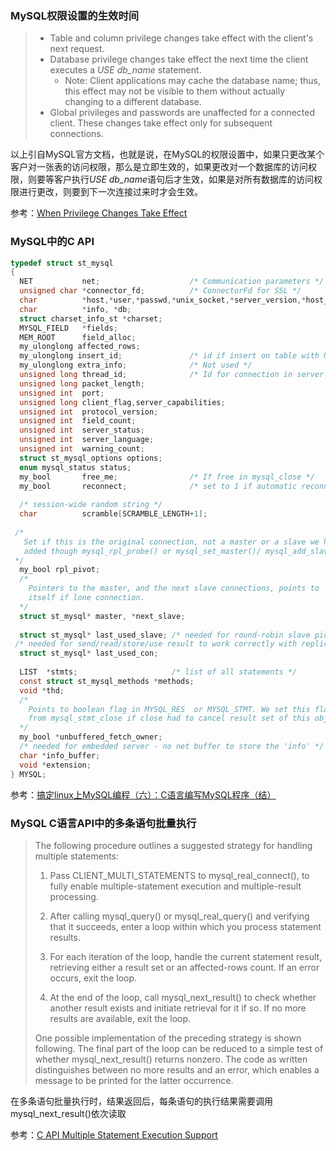 ### MySQL权限设置的生效时间

> * Table and column privilege changes take effect with the client's next request.
> * Database privilege changes take effect the next time the client executes a *USE db_name* statement.
>   * Note: Client applications may cache the database name; thus, this effect may not be visible to them without actually changing to a different database.
> * Global privileges and passwords are unaffected for a connected client. These changes take effect only for subsequent connections.


以上引自MySQL官方文档，也就是说，在MySQL的权限设置中，如果只更改某个客户对一张表的访问权限，那么是立即生效的，如果更改对一个数据库的访问权限，则要等客户执行*USE db_name*语句后才生效，如果是对所有数据库的访问权限进行更改，则要到下一次连接过来时才会生效。

参考：[When Privilege Changes Take Effect](https://dev.mysql.com/doc/refman/5.6/en/privilege-changes.html)

### MySQL中的C API

```C
typedef struct st_mysql  
{  
  NET           net;                    /* Communication parameters */  
  unsigned char *connector_fd;          /* ConnectorFd for SSL */  
  char          *host,*user,*passwd,*unix_socket,*server_version,*host_info;  
  char          *info, *db;  
  struct charset_info_st *charset;  
  MYSQL_FIELD   *fields;  
  MEM_ROOT      field_alloc;  
  my_ulonglong affected_rows;  
  my_ulonglong insert_id;               /* id if insert on table with NEXTNR */  
  my_ulonglong extra_info;              /* Not used */  
  unsigned long thread_id;              /* Id for connection in server */  
  unsigned long packet_length;  
  unsigned int  port;  
  unsigned long client_flag,server_capabilities;  
  unsigned int  protocol_version;  
  unsigned int  field_count;  
  unsigned int  server_status;  
  unsigned int  server_language;  
  unsigned int  warning_count;  
  struct st_mysql_options options;  
  enum mysql_status status;  
  my_bool       free_me;                /* If free in mysql_close */  
  my_bool       reconnect;              /* set to 1 if automatic reconnect */  
  
  /* session-wide random string */  
  char          scramble[SCRAMBLE_LENGTH+1];  
  
 /* 
   Set if this is the original connection, not a master or a slave we have 
   added though mysql_rpl_probe() or mysql_set_master()/ mysql_add_slave() 
 */  
  my_bool rpl_pivot;  
  /* 
    Pointers to the master, and the next slave connections, points to 
    itself if lone connection. 
  */  
  struct st_mysql* master, *next_slave;  
  
  struct st_mysql* last_used_slave; /* needed for round-robin slave pick */  
 /* needed for send/read/store/use result to work correctly with replication */  
  struct st_mysql* last_used_con;  
  
  LIST  *stmts;                     /* list of all statements */  
  const struct st_mysql_methods *methods;  
  void *thd;  
  /* 
    Points to boolean flag in MYSQL_RES  or MYSQL_STMT. We set this flag 
    from mysql_stmt_close if close had to cancel result set of this object. 
  */  
  my_bool *unbuffered_fetch_owner;  
  /* needed for embedded server - no net buffer to store the 'info' */  
  char *info_buffer;  
  void *extension;  
} MYSQL;
```

参考：[搞定linux上MySQL编程（六）：C语言编写MySQL程序（结）](http://blog.csdn.net/shallnet/article/details/46485675)

### MySQL C语言API中的多条语句批量执行


> The following procedure outlines a suggested strategy for handling multiple statements:
> 
> 1. Pass CLIENT_MULTI_STATEMENTS to mysql_real_connect(), to fully enable multiple-statement execution and multiple-result processing.
> 
> 2. After calling mysql_query() or mysql_real_query() and verifying that it succeeds, enter a loop within which you process statement results.
> 
> 3. For each iteration of the loop, handle the current statement result, retrieving either a result set or an affected-rows count. If an error occurs, exit the loop.
> 
> 4. At the end of the loop, call mysql_next_result() to check whether another result exists and initiate retrieval for it if so. If no more results are available, exit the loop.
> 
> One possible implementation of the preceding strategy is shown following. The final part of the loop can be reduced to a simple test of whether mysql_next_result() returns nonzero. The code as written distinguishes between no more results and an error, which enables a message to be printed for the latter occurrence.

在多条语句批量执行时，结果返回后，每条语句的执行结果需要调用mysql_next_result()依次读取

参考：[C API Multiple Statement Execution Support](https://dev.mysql.com/doc/refman/5.7/en/c-api-multiple-queries.html)